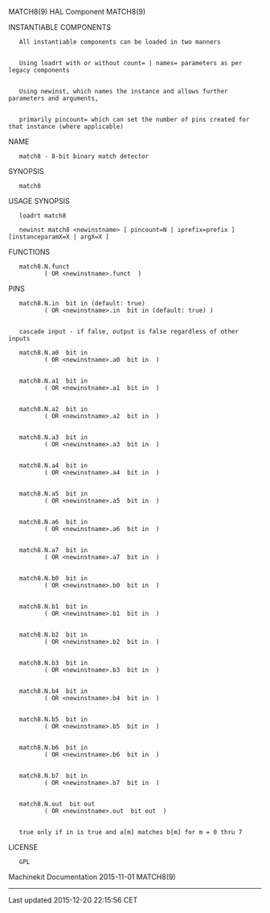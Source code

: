 MATCH8(9) HAL Component MATCH8(9)

INSTANTIABLE COMPONENTS

       All instantiable components can be loaded in two manners


       Using loadrt with or without count= | names= parameters as per legacy components


       Using newinst, which names the instance and allows further parameters and arguments,


       primarily pincount= which can set the number of pins created for that instance (where applicable)

NAME

       match8 - 8-bit binary match detector

SYNOPSIS

       match8

USAGE SYNOPSIS

       loadrt match8

       newinst match8 <newinstname> [ pincount=N | iprefix=prefix ] [instanceparamX=X | argX=X ]

FUNCTIONS

       match8.N.funct
              ( OR <newinstname>.funct  )

PINS

       match8.N.in  bit in (default: true)
              ( OR <newinstname>.in  bit in (default: true) )


       cascade input - if false, output is false regardless of other inputs

       match8.N.a0  bit in
              ( OR <newinstname>.a0  bit in  )


       match8.N.a1  bit in
              ( OR <newinstname>.a1  bit in  )


       match8.N.a2  bit in
              ( OR <newinstname>.a2  bit in  )


       match8.N.a3  bit in
              ( OR <newinstname>.a3  bit in  )


       match8.N.a4  bit in
              ( OR <newinstname>.a4  bit in  )


       match8.N.a5  bit in
              ( OR <newinstname>.a5  bit in  )


       match8.N.a6  bit in
              ( OR <newinstname>.a6  bit in  )


       match8.N.a7  bit in
              ( OR <newinstname>.a7  bit in  )


       match8.N.b0  bit in
              ( OR <newinstname>.b0  bit in  )


       match8.N.b1  bit in
              ( OR <newinstname>.b1  bit in  )


       match8.N.b2  bit in
              ( OR <newinstname>.b2  bit in  )


       match8.N.b3  bit in
              ( OR <newinstname>.b3  bit in  )


       match8.N.b4  bit in
              ( OR <newinstname>.b4  bit in  )


       match8.N.b5  bit in
              ( OR <newinstname>.b5  bit in  )


       match8.N.b6  bit in
              ( OR <newinstname>.b6  bit in  )


       match8.N.b7  bit in
              ( OR <newinstname>.b7  bit in  )


       match8.N.out  bit out
              ( OR <newinstname>.out  bit out  )


       true only if in is true and a[m] matches b[m] for m = 0 thru 7

LICENSE

       GPL

Machinekit Documentation 2015-11-01 MATCH8(9)

------------------------------------------------------------------------

Last updated 2015-12-20 22:15:56 CET



